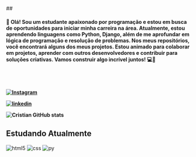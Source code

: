 ##<h4>👋 Olá! Sou um estudante apaixonado por programação e estou em busca de oportunidades para iniciar minha carreira na área. Atualmente, estou aprendendo linguagens como Python, Django, além de me aprofundar em lógica de programação e resolução de problemas. Nos meus repositórios, você encontrará alguns dos meus projetos. Estou animado para colaborar em projetos, aprender com outros desenvolvedores e contribuir para soluções criativas. Vamos construir algo incrível juntos! 💻🚀 <h4>
<br>
<br>

[![Instagram](https://img.shields.io/badge/Instagram-E4405F?style=for-the-badge&logo=instagram&logoColor=white)](https://www.instagram.com/crisstianmartinss/)

[![linkedin](https://img.shields.io/badge/LinkedIn-0077B5?style=for-the-badge&logo=linkedin&logoColor=white)](https://www.linkedin.com/in/cristian-martins-a18b46231/)



![Cristian GitHub stats](https://github-readme-stats.vercel.app/api?username=crispadilhamartins&show_icons=true&theme=dark&count_private=true)

## Estudando Atualmente

<div style="display: inline_block">
  <img align="center" alt="html5" src="https://img.shields.io/badge/HTML5-E34F26?style=for-the-badge&logo=html5&logoColor=white" />
  <img align="center" alt="css" src="https://img.shields.io/badge/CSS3-1572B6?style=for-the-badge&logo=css3&logoColor=white" />
  <img align="center" alt="py" src="https://img.shields.io/badge/Python-3776AB?style=for-the-badge&logo=python&logoColor=white" />
  
</div><br/>
